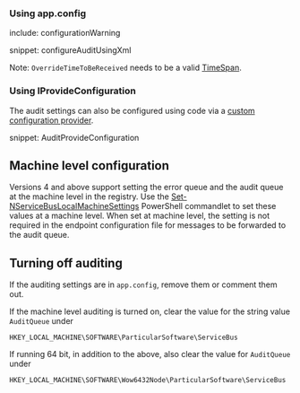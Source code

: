 
### Using app.config

include: configurationWarning

snippet: configureAuditUsingXml

Note: `OverrideTimeToBeReceived` needs to be a valid [TimeSpan](https://msdn.microsoft.com/en-us/library/system.timespan.aspx).


### Using IProvideConfiguration

The audit settings can also be configured using code via a [custom configuration provider](/nservicebus/hosting/custom-configuration-providers.md).

snippet: AuditProvideConfiguration


## Machine level configuration

Versions 4 and above support setting the error queue and the audit queue at the machine level in the registry. Use the [Set-NServiceBusLocalMachineSettings](management-using-powershell.md) PowerShell commandlet to set these values at a machine level. When set at machine level, the setting is not required in the endpoint configuration file for messages to be forwarded to the audit queue.


## Turning off auditing

If the auditing settings are in `app.config`, remove them or comment them out.

If the machine level auditing is turned on, clear the value for the string value `AuditQueue` under

```
HKEY_LOCAL_MACHINE\SOFTWARE\ParticularSoftware\ServiceBus
```

If running 64 bit, in addition to the above, also clear the value for `AuditQueue` under

```
HKEY_LOCAL_MACHINE\SOFTWARE\Wow6432Node\ParticularSoftware\ServiceBus
```